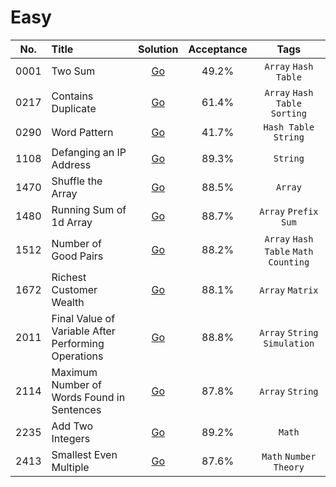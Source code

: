 # Easy

| No.  | Title                                               |                         Solution                          | Acceptance |                  Tags                  |
|:----:|:----------------------------------------------------|:---------------------------------------------------------:|:----------:|:--------------------------------------:|
| 0001 | Two Sum                                             |                       [Go](two-sum)                       |   49.2%    |          `Array` `Hash Table`          |
| 0217 | Contains Duplicate                                  |                 [Go](contains-duplicate)                  |   61.4%    |     `Array` `Hash Table` `Sorting`     |
| 0290 | Word Pattern                                        |                    [Go](word-pattern)                     |   41.7%    |         `Hash Table` `String`          |
| 1108 | Defanging an IP Address                             |               [Go](defanging-an-ip-address)               |   89.3%    |                `String`                |
| 1470 | Shuffle the Array                                   |                  [Go](shuffle-the-array)                  |   88.5%    |                `Array`                 |
| 1480 | Running Sum of 1d Array                             |               [Go](running-sum-of-1d-array)               |   88.7%    |          `Array` `Prefix Sum`          |
| 1512 | Number of Good Pairs                                |                [Go](number-of-good-pairs)                 |   88.2%    | `Array` `Hash Table` `Math` `Counting` |
| 1672 | Richest Customer Wealth                             |               [Go](richest-customer-wealth)               |   88.1%    |            `Array` `Matrix`            |
| 2011 | Final Value of Variable After Performing Operations | [Go](final-value-of-variable-after-performing-operations) |   88.8%    |     `Array` `String` `Simulation`      |
| 2114 | Maximum Number of Words Found in Sentences          |     [Go](maximum-number-of-words-found-in-sentences)      |   87.8%    |            `Array` `String`            |
| 2235 | Add Two Integers                                    |                  [Go](add-two-integers)                   |   89.2%    |                 `Math`                 |
| 2413 | Smallest Even Multiple                              |               [Go](smallest-even-multiple)                |   87.6%    |         `Math` `Number Theory`         |

